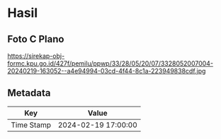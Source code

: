 # Hasil

## Foto C Plano

https://sirekap-obj-formc.kpu.go.id/427f/pemilu/ppwp/33/28/05/20/07/3328052007004-20240219-163052--a4e94994-03cd-4f44-8c1a-223949838cdf.jpg


## Metadata

| Key        | Value               |
| ---------- | ------------------- |
| Time Stamp | 2024-02-19 17:00:00 |



